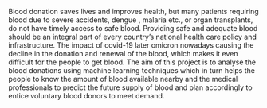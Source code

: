 Blood donation saves lives and improves health, but many patients requiring blood due to severe accidents, dengue , malaria etc., or organ transplants, do not have timely access to safe blood. Providing safe and adequate blood should be an integral part of every country’s national health care policy and infrastructure. The impact of  covid-19 later omicron nowadays causing the decline in the donation and renewal of  the blood, which makes it even difficult for the people to get blood. The aim of this project is to analyse the blood donations using machine learning techniques which in turn helps the people to know the amount of blood available nearby and the medical professionals to predict the future supply of blood and plan accordingly to entice voluntary blood donors to meet demand.
